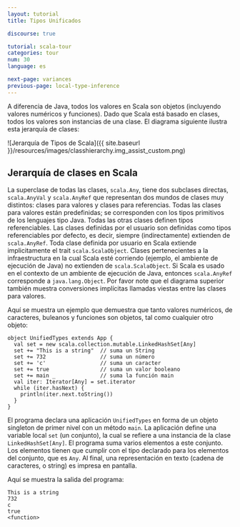 ```yaml
---
layout: tutorial
title: Tipos Unificados

discourse: true

tutorial: scala-tour
categories: tour
num: 30
language: es

next-page: variances
previous-page: local-type-inference
---
```


A diferencia de Java, todos los valores en Scala son objetos (incluyendo valores numéricos y funciones). Dado que Scala está basado en clases, todos los valores son instancias de una clase. El diagrama siguiente ilustra esta jerarquía de clases:

![Jerarquía de Tipos de Scala]({{ site.baseurl }}/resources/images/classhierarchy.img_assist_custom.png)

## Jerarquía de clases en Scala ##

La superclase de todas las clases, `scala.Any`, tiene dos subclases directas, `scala.AnyVal` y `scala.AnyRef` que representan dos mundos de clases muy distintos: clases para valores y clases para referencias. Todas las clases para valores están predefinidas; se corresponden con los tipos primitivos de los lenguajes tipo Java. Todas las otras clases definen tipos referenciables. Las clases definidas por el usuario son definidas como tipos referenciables por defecto, es decir, siempre (indirectamente) extienden de `scala.AnyRef`. Toda clase definida por usuario en Scala extiende implicitamente el trait `scala.ScalaObject`. Clases pertenecientes a la infraestructura en la cual Scala esté corriendo (ejemplo, el ambiente de ejecución de Java) no extienden de `scala.ScalaObject`. Si Scala es usado en el contexto de un ambiente de ejecución de Java, entonces `scala.AnyRef` corresponde a `java.lang.Object`.
Por favor note que el diagrama superior también muestra conversiones implícitas llamadas viestas entre las clases para valores.

Aquí se muestra un ejemplo que demuestra que tanto valores numéricos, de caracteres, buleanos y funciones son objetos, tal como cualquier otro objeto:

    object UnifiedTypes extends App {
      val set = new scala.collection.mutable.LinkedHashSet[Any]
      set += "This is a string"  // suma un String
      set += 732                 // suma un número
      set += 'c'                 // suma un caracter
      set += true                // suma un valor booleano
      set += main _              // suma la función main
      val iter: Iterator[Any] = set.iterator
      while (iter.hasNext) {
        println(iter.next.toString())
      }
    }

El programa declara una aplicación `UnifiedTypes` en forma de un objeto singleton de primer nivel con un método `main`. La aplicación define una variable local `set` (un conjunto), la cual se refiere a una instancia de la clase `LinkedHashSet[Any]`. El programa suma varios elementos a este conjunto. Los elementos tienen que cumplir con el tipo declarado para los elementos del conjunto, que es `Any`. Al final, una representación en texto (cadena de caracteres, o string) es impresa en pantalla.

Aquí se muestra la salida del programa:

    This is a string
    732
    c
    true
    <function>
